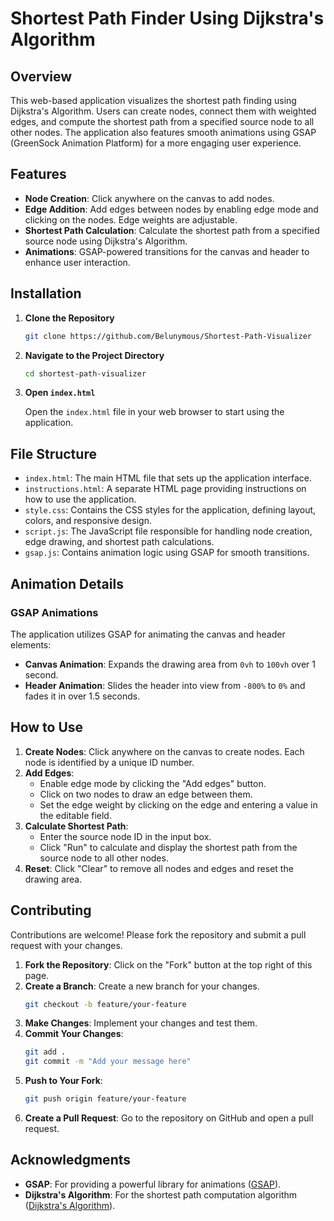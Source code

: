 
# Shortest Path Finder Using Dijkstra's Algorithm

## Overview

This web-based application visualizes the shortest path finding using Dijkstra's Algorithm. Users can create nodes, connect them with weighted edges, and compute the shortest path from a specified source node to all other nodes. The application also features smooth animations using GSAP (GreenSock Animation Platform) for a more engaging user experience.

## Features

- **Node Creation**: Click anywhere on the canvas to add nodes.
- **Edge Addition**: Add edges between nodes by enabling edge mode and clicking on the nodes. Edge weights are adjustable.
- **Shortest Path Calculation**: Calculate the shortest path from a specified source node using Dijkstra's Algorithm.
- **Animations**: GSAP-powered transitions for the canvas and header to enhance user interaction.

## Installation

1. **Clone the Repository**

   ```bash
   git clone https://github.com/Belunymous/Shortest-Path-Visualizer
   ```

2. **Navigate to the Project Directory**

   ```bash
   cd shortest-path-visualizer
   ```

3. **Open `index.html`**

   Open the `index.html` file in your web browser to start using the application.

## File Structure

- `index.html`: The main HTML file that sets up the application interface.
- `instructions.html`: A separate HTML page providing instructions on how to use the application.
- `style.css`: Contains the CSS styles for the application, defining layout, colors, and responsive design.
- `script.js`: The JavaScript file responsible for handling node creation, edge drawing, and shortest path calculations.
- `gsap.js`: Contains animation logic using GSAP for smooth transitions.

## Animation Details

### GSAP Animations

The application utilizes GSAP for animating the canvas and header elements:

- **Canvas Animation**: Expands the drawing area from `0vh` to `100vh` over 1 second.
- **Header Animation**: Slides the header into view from `-800%` to `0%` and fades it in over 1.5 seconds.


## How to Use

1. **Create Nodes**: Click anywhere on the canvas to create nodes. Each node is identified by a unique ID number.
2. **Add Edges**: 
   - Enable edge mode by clicking the "Add edges" button.
   - Click on two nodes to draw an edge between them.
   - Set the edge weight by clicking on the edge and entering a value in the editable field.
3. **Calculate Shortest Path**:
   - Enter the source node ID in the input box.
   - Click "Run" to calculate and display the shortest path from the source node to all other nodes.
4. **Reset**: Click "Clear" to remove all nodes and edges and reset the drawing area.


## Contributing

Contributions are welcome! Please fork the repository and submit a pull request with your changes.

1. **Fork the Repository**: Click on the "Fork" button at the top right of this page.
2. **Create a Branch**: Create a new branch for your changes.
   ```bash
   git checkout -b feature/your-feature
   ```
3. **Make Changes**: Implement your changes and test them.
4. **Commit Your Changes**: 
   ```bash
   git add .
   git commit -m "Add your message here"
   ```
5. **Push to Your Fork**: 
   ```bash
   git push origin feature/your-feature
   ```
6. **Create a Pull Request**: Go to the repository on GitHub and open a pull request.


## Acknowledgments

- **GSAP**: For providing a powerful library for animations ([GSAP](https://greensock.com/gsap/)).
- **Dijkstra's Algorithm**: For the shortest path computation algorithm ([Dijkstra's Algorithm](https://en.wikipedia.org/wiki/Dijkstra%27s_algorithm)).

